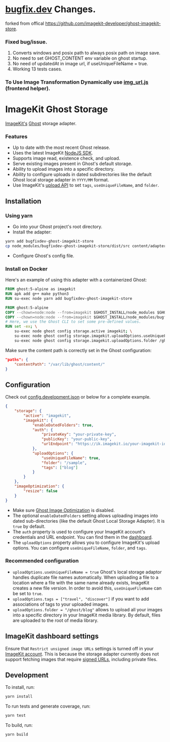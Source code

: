 # [bugfix.dev](https://bugfix.dev) Changes.

forked from offical https://github.com/imagekit-developer/ghost-imagekit-store.

### Fixed bug/issue.
1. Converts windows and posix path to always posix path on image save. 
2. No need to set GHOST_CONTENT env variable on ghost startup.
3. No need of updatedAt in image url, if useUniqueFileName = true.
4. Working 13 tests cases.


### To Use Image Transformation Dynamically use [img_url.js](https://gist.github.com/bugfixdev/4200793da373b61f06ddbf8d079216d4/) (frontend helper).



# ImageKit Ghost Storage

[ImageKit's](https://imagekit.io) [Ghost](https://github.com/TryGhost/Ghost) storage adapter.

### Features

- Up to date with the most recent Ghost release.
- Uses the latest ImageKit [NodeJS SDK](https://github.com/imagekit-developer/imagekit-nodejs/releases).
- Supports image read, existence check, and upload.
- Serve existing images present in Ghost's default storage.
- Ability to upload images into a specific directory.
- Ability to configure uploads in dated subdirectories like the default Ghost local storage adapter in `YYYY/MM` format.
- Use ImageKit's [upload API](https://docs.imagekit.io/api-reference/upload-file-api/server-side-file-upload) to set `tags`, `useUniqueFileName`, and `folder`.

## Installation

### Using yarn

- Go into your Ghost project's root directory.
- Install the adapter:

```bash
yarn add bugfixdev-ghost-imagekit-store
cp node_modules/bugfixdev-ghost-imagekit-store/dist/src content/adapters/storage/imagekit/
```

- Configure Ghost's config file.

### Install on Docker

Here's an example of using this adapter with a containerized Ghost:

```Dockerfile
FROM ghost:5-alpine as imagekit
RUN apk add g++ make python3
RUN su-exec node yarn add bugfixdev-ghost-imagekit-store

FROM ghost:5-alpine
COPY --chown=node:node --from=imagekit $GHOST_INSTALL/node_modules $GHOST_INSTALL/node_modules
COPY --chown=node:node --from=imagekit $GHOST_INSTALL/node_modules/bugfixdev-ghost-imagekit-store/dist/src/index.js $GHOST_INSTALL/content/adapters/storage/imagekit/index.js
# Here, we use the Ghost CLI to set some pre-defined values.
RUN set -ex; \
    su-exec node ghost config storage.active imagekit; \
    su-exec node ghost config storage.imagekit.uploadOptions.useUniqueFileName true; \
    su-exec node ghost config storage.imagekit.uploadOptions.folder /ghost/blog;
```

Make sure the content path is correctly set in the Ghost configuration:

```json
"paths": {
    "contentPath": "/var/lib/ghost/content/"
}
```

## Configuration

Check out [config.development.json](./config.development.json) or below for a complete example.

```json
{
    "storage": {
        "active": "imagekit",
        "imagekit": {
            "enableDatedFolders": true,
            "auth": {
                "privateKey": "your-private-key",
                "publicKey": "your-public-key",
                "urlEndpoint": "https://ik.imagekit.io/your-imagekit-id"
            },
            "uploadOptions": {
                "useUniqueFileName": true,
                "folder": "/sample",
                "tags": ["blog"]
            }
        }
    },
    "imageOptimization": {
        "resize": false
    }
}
```

- Make sure [Ghost Image Optimization](https://ghost.org/docs/config/#image-optimisation) is disabled.
- The optional `enableDatedFolders` setting allows uploading images into dated sub-directories (like the default Ghost Local Storage Adapter). It is `true` by default.
- The `auth` property is used to configure your ImageKit account's credentials and URL endpoint. You can find them in the [dashboard](https://imagekit.io/dashboard/developer/api-keys).
- The `uploadOptions` property allows you to configure ImageKit's upload options. You can configure `useUniqueFileName`, `folder`, and `tags`.

### Recommended configuration

- `uploadOptions.useUniqueFileName = true` Ghost's local storage adaptor handles duplicate file names automatically. When uploading a file to a location where a file with the same name already exists, ImageKit creates a new file version. In order to avoid this, `useUniqueFileName` can be set to `true`.
- `uploadOptions.tags = ["travel", "discover"]` if you want to add associations of tags to your uploaded images.
- `uploadOptions.folder = "/ghost/blog"` allows to upload all your images into a specific directory in your ImageKit media library. By default, files are uploaded to the root of media library.

## ImageKit dashboard settings

Ensure that `Restrict unsigned image URLs` settings is turned off in your [ImageKit account](https://imagekit.io/dashboard/settings/images). This is because the storage adapter currently does not support fetching images that require [signed URLs](https://docs.imagekit.io/features/security/signed-urls), including private files.

## Development

To install, run:

```bash
yarn install
```

To run tests and generate coverage, run:

```bash
yarn test
```

To build, run:

```bash
yarn build
```
